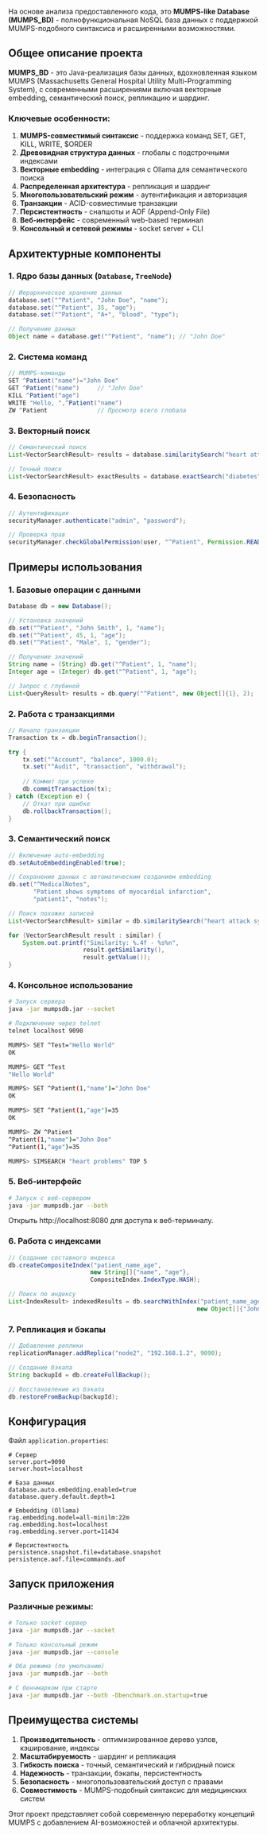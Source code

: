 На основе анализа предоставленного кода, это **MUMPS-like Database (MUMPS_BD)** - полнофункциональная NoSQL база данных с поддержкой MUMPS-подобного синтаксиса и расширенными возможностями.

## Общее описание проекта

**MUMPS_BD** - это Java-реализация базы данных, вдохновленная языком MUMPS (Massachusetts General Hospital Utility Multi-Programming System), с современными расширениями включая векторные embedding, семантический поиск, репликацию и шардинг.

### Ключевые особенности:

1. **MUMPS-совместимый синтаксис** - поддержка команд SET, GET, KILL, WRITE, $ORDER
2. **Древовидная структура данных** - глобалы с подстрочными индексами
3. **Векторные embedding** - интеграция с Ollama для семантического поиска
4. **Распределенная архитектура** - репликация и шардинг
5. **Многопользовательский режим** - аутентификация и авторизация
6. **Транзакции** - ACID-совместимые транзакции
7. **Персистентность** - снапшоты и AOF (Append-Only File)
8. **Веб-интерфейс** - современный web-based терминал
9. **Консольный и сетевой режимы** - socket server + CLI

## Архитектурные компоненты

### 1. Ядро базы данных (`Database`, `TreeNode`)
```java
// Иерархическое хранение данных
database.set("^Patient", "John Doe", "name");
database.set("^Patient", 35, "age");
database.set("^Patient", "A+", "blood", "type");

// Получение данных
Object name = database.get("^Patient", "name"); // "John Doe"
```

### 2. Система команд
```java
// MUMPS-команды
SET ^Patient("name")="John Doe"
GET ^Patient("name")     // "John Doe"
KILL ^Patient("age")
WRITE "Hello, ",^Patient("name")
ZW ^Patient              // Просмотр всего глобала
```

### 3. Векторный поиск
```java
// Семантический поиск
List<VectorSearchResult> results = database.similaritySearch("heart attack", 10);

// Точный поиск  
List<VectorSearchResult> exactResults = database.exactSearch("diabetes");
```

### 4. Безопасность
```java
// Аутентификация
securityManager.authenticate("admin", "password");

// Проверка прав
securityManager.checkGlobalPermission(user, "^Patient", Permission.READ);
```

## Примеры использования

### 1. Базовые операции с данными
```java
Database db = new Database();

// Установка значений
db.set("^Patient", "John Smith", 1, "name");
db.set("^Patient", 45, 1, "age"); 
db.set("^Patient", "Male", 1, "gender");

// Получение значений
String name = (String) db.get("^Patient", 1, "name");
Integer age = (Integer) db.get("^Patient", 1, "age");

// Запрос с глубиной
List<QueryResult> results = db.query("^Patient", new Object[]{1}, 2);
```

### 2. Работа с транзакциями
```java
// Начало транзакции
Transaction tx = db.beginTransaction();

try {
    tx.set("^Account", "balance", 1000.0);
    tx.set("^Audit", "transaction", "withdrawal");
    
    // Коммит при успехе
    db.commitTransaction(tx);
} catch (Exception e) {
    // Откат при ошибке
    db.rollbackTransaction();
}
```

### 3. Семантический поиск
```java
// Включение auto-embedding
db.setAutoEmbeddingEnabled(true);

// Сохранение данных с автоматическим созданием embedding
db.set("^MedicalNotes", 
       "Patient shows symptoms of myocardial infarction", 
       "patient1", "notes");

// Поиск похожих записей
List<VectorSearchResult> similar = db.similaritySearch("heart attack symptoms", 5);

for (VectorSearchResult result : similar) {
    System.out.printf("Similarity: %.4f - %s%n", 
                     result.getSimilarity(), 
                     result.getValue());
}
```

### 4. Консольное использование
```bash
# Запуск сервера
java -jar mumpsdb.jar --socket

# Подключение через telnet
telnet localhost 9090

MUMPS> SET ^Test="Hello World"
OK

MUMPS> GET ^Test  
"Hello World"

MUMPS> SET ^Patient(1,"name")="John Doe"
OK

MUMPS> SET ^Patient(1,"age")=35
OK

MUMPS> ZW ^Patient
^Patient(1,"name")="John Doe"
^Patient(1,"age")=35

MUMPS> SIMSEARCH "heart problems" TOP 5
```

### 5. Веб-интерфейс
```bash
# Запуск с веб-сервером
java -jar mumpsdb.jar --both
```
Открыть http://localhost:8080 для доступа к веб-терминалу.

### 6. Работа с индексами
```java
// Создание составного индекса
db.createCompositeIndex("patient_name_age", 
                       new String[]{"name", "age"}, 
                       CompositeIndex.IndexType.HASH);

// Поиск по индексу
List<IndexResult> indexedResults = db.searchWithIndex("patient_name_age", 
                                                     new Object[]{"John", 35});
```

### 7. Репликация и бэкапы
```java
// Добавление реплики
replicationManager.addReplica("node2", "192.168.1.2", 9090);

// Создание бэкапа
String backupId = db.createFullBackup();

// Восстановление из бэкапа
db.restoreFromBackup(backupId);
```

## Конфигурация

Файл `application.properties`:
```properties
# Сервер
server.port=9090
server.host=localhost

# База данных
database.auto.embedding.enabled=true
database.query.default.depth=1

# Embedding (Ollama)
rag.embedding.model=all-minilm:22m
rag.embedding.host=localhost
rag.embedding.server.port=11434

# Персистентность
persistence.snapshot.file=database.snapshot
persistence.aof.file=commands.aof
```

## Запуск приложения

### Различные режимы:
```bash
# Только socket сервер
java -jar mumpsdb.jar --socket

# Только консольный режим  
java -jar mumpsdb.jar --console

# Оба режима (по умолчанию)
java -jar mumpsdb.jar --both

# С бенчмарком при старте
java -jar mumpsdb.jar --both -Dbenchmark.on.startup=true
```

## Преимущества системы

1. **Производительность** - оптимизированное дерево узлов, кэширование, индексы
2. **Масштабируемость** - шардинг и репликация
3. **Гибкость поиска** - точный, семантический и гибридный поиск
4. **Надежность** - транзакции, бэкапы, персистентность
5. **Безопасность** - многопользовательский доступ с правами
6. **Совместимость** - MUMPS-подобный синтаксис для медицинских систем

Этот проект представляет собой современную переработку концепций MUMPS с добавлением AI-возможностей и облачной архитектуры.